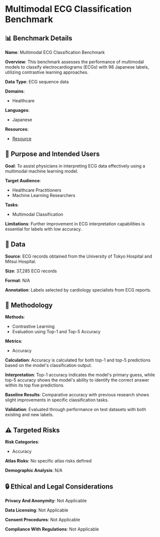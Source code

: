 # Multimodal ECG Classification Benchmark

## 📊 Benchmark Details

**Name**: Multimodal ECG Classification Benchmark

**Overview**: This benchmark assesses the performance of multimodal models to classify electrocardiograms (ECGs) with 98 Japanese labels, utilizing contrastive learning approaches.

**Data Type**: ECG sequence data

**Domains**:
- Healthcare

**Languages**:
- Japanese

**Resources**:
- [Resource](https://huggingface.co/EQUES/MedLLama3-JP-v2)

## 🎯 Purpose and Intended Users

**Goal**: To assist physicians in interpreting ECG data effectively using a multimodal machine learning model.

**Target Audience**:
- Healthcare Practitioners
- Machine Learning Researchers

**Tasks**:
- Multimodal Classification

**Limitations**: Further improvement in ECG interpretation capabilities is essential for labels with low accuracy.

## 💾 Data

**Source**: ECG records obtained from the University of Tokyo Hospital and Mitsui Hospital.

**Size**: 37,285 ECG records

**Format**: N/A

**Annotation**: Labels selected by cardiology specialists from ECG reports.

## 🔬 Methodology

**Methods**:
- Contrastive Learning
- Evaluation using Top-1 and Top-5 Accuracy

**Metrics**:
- Accuracy

**Calculation**: Accuracy is calculated for both top-1 and top-5 predictions based on the model's classification output.

**Interpretation**: Top-1 accuracy indicates the model's primary guess, while top-5 accuracy shows the model's ability to identify the correct answer within its top five predictions.

**Baseline Results**: Comparative accuracy with previous research shows slight improvements in specific classification tasks.

**Validation**: Evaluated through performance on test datasets with both existing and new labels.

## ⚠️ Targeted Risks

**Risk Categories**:
- Accuracy

**Atlas Risks**:
No specific atlas risks defined

**Demographic Analysis**: N/A

## 🔒 Ethical and Legal Considerations

**Privacy And Anonymity**: Not Applicable

**Data Licensing**: Not Applicable

**Consent Procedures**: Not Applicable

**Compliance With Regulations**: Not Applicable
